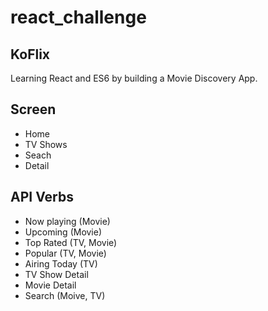 # react_challenge

## KoFlix

Learning React and ES6 by building a Movie Discovery App.

## Screen

- Home
- TV Shows
- Seach
- Detail

## API Verbs

- Now playing (Movie)
- Upcoming (Movie)
- Top Rated (TV, Movie)
- Popular (TV, Movie)
- Airing Today (TV)
- TV Show Detail
- Movie Detail
- Search (Moive, TV)

<!-- Preview README -->
<!-- Command + Shift + V  -->
